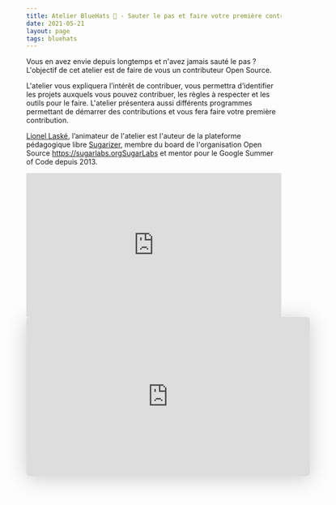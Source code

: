 ```yaml
---
title: Atelier BlueHats 🧢 - Sauter le pas et faire votre première contribution à un projet open source
date: 2021-05-21
layout: page
tags: bluehats
---
```


Vous en avez envie depuis longtemps et n'avez jamais sauté le pas ? L'objectif de cet atelier est de faire de vous un contributeur Open Source.

L'atelier vous expliquera l’intérêt de contribuer, vous permettra d’identifier les projets auxquels vous pouvez contribuer, les règles à respecter et les outils pour le faire. L'atelier présentera aussi différents programmes permettant de démarrer des contributions et vous fera faire votre première contribution.

[Lionel Laské](https://github.com/llaske), l’animateur de l'atelier est l'auteur de la plateforme pédagogique libre [Sugarizer](https://sugarizer.org), membre du board de l'organisation Open Source <https://sugarlabs.orgSugarLabs> et mentor pour le Google Summer of Code depuis 2013.

<div style="position:relative;padding-bottom:56.25%;height:0;overflow:hidden;"> <iframe style="width:100%;height:100%;position:absolute;left:0px;top:0px;overflow:hidden" frameborder="0" type="text/html" src="https://www.dailymotion.com/video/x82vd1i" width="100%" height="100%" allowfullscreen > </iframe> </div>

<iframe class="speakerdeck-iframe" style="border: 0px none; background: rgba(0, 0, 0, 0.1) none repeat scroll 0% 0% padding-box; margin: 0px; padding: 0px; border-radius: 6px; box-shadow: rgba(0, 0, 0, 0.2) 0px 5px 40px; width: 560px; height: 314px;" src="https://speakerdeck.com/player/2000d77890134218b5cde245395760c3" title="Open Source: comprendre et contribuer" allowfullscreen="true" mozallowfullscreen="true" webkitallowfullscreen="true" data-ratio="1.78343949044586" frameborder="0"></iframe>

<!-- https://speakerdeck.com/bluehats/open-source-comprendre-et-contribuer -->
